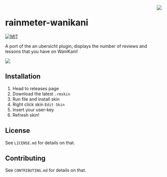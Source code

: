 <img src="https://i.imgur.com/YaZ5kLe.png" align="right" />

# rainmeter-wanikani

[![MIT](https://img.shields.io/badge/License-MIT-brightgreen.svg)](https://github.com/jakeoid/waste-basket/blob/master/LICENSE.md)

A port of the an ubersicht plugin, displays the number of reviews and lessons that you have on WaniKani!

<img src="https://i.imgur.com/zUZlhO2.png" align="center" />

## Installation

1. Head to releases page
2. Download the latest `.rmskin`
3. Run file and install skin
4. Right click skin `Edit Skin`
5. Insert your user-key
6. Refresh skin!

## License

See `LICENSE.md` for details on that.

## Contributing

See `CONTRIBUTING.md` for details on that.